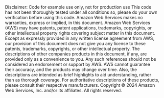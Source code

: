 Disclaimer:
Code for example use only, not for production use
This code has not been thoroughly tested under all conditions so,
please do your own verification before using this code.
Amazon Web Services makes no warranties, express or implied, in this document.
Amazon Web Services (AWS) may have patents, patent applications, trademarks,
copyrights, or other intellectual property rights covering subject matter in
this document. Except as expressly provided in any written license agreement
from AWS, our provision of this document does not give you any license to these
patents, trademarks, copyrights, or other intellectual property. The descriptions
of other companies products in this document, if any, are provided only as a
convenience to you. Any such references should not be considered an endorsement
or support by AWS. AWS cannot guarantee their accuracy, and the products may
change over time. Also, the descriptions are intended as brief highlights to aid
understanding, rather than as thorough coverage. For authoritative descriptions
of these products, please consult their respective manufacturers.
Copyright © 2024 Amazon Web Services, Inc. and/or its affiliates. All rights reserved.
